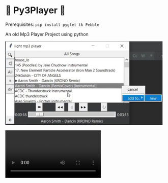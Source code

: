 # 🎵 Py3Player 🎵

Prerequisites: `pip install pyglet tk Pebble`

An old Mp3 Player Project using python

![Image](Demo/Img.png)

<video src="Demo/Vid.mp4" controls></video>